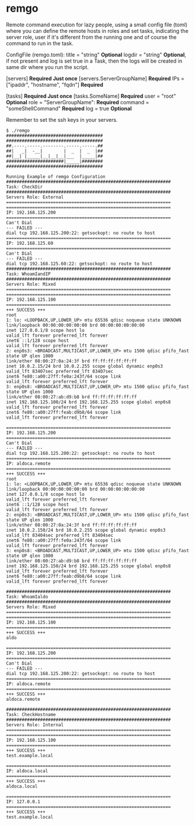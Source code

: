 remgo
=====

Remote command execution for lazy people, using a small config file (toml) where you can define the remote hosts in roles and set tasks, indicating the server role, user if it's different from the running one and of course the command to run in the task.

ConfigFile (remgo.toml):
title = "string" **Optional**
logdir = "string" **Optional**, if not present and log is set true in a Task, then the logs will be created in same dir where you run the script.

[servers] **Required Just once**
[servers.ServerGroupName] **Required**
IPs = ["ipaddr", "hostname", "fqdn"] **Required**

[tasks] **Required Just once**
[tasks.SomeName] **Required**
user = "root" **Optional**
role = "ServerGroupName": **Required**
command = "someShellCommand" **Required**
log = true **Optional**

Remember to set the ssh keys in your servers.

    $ ./remgo
    #####################################
    #####################################
    ##.----.-----.--------.-----.-----.##
    ##|   _|  -__|        |  _  |  _  |##
    ##|__| |_____|__|__|__|___  |_____|##
    ######################|_____|########
    #####################################

    Running Example of remgo Configuration
    ###############################################################
    Task: CheckDir
    ###############################################################
    Servers Role: External
    ===============================================================
    ===============================================================
    IP: 192.168.125.200
    ===============================================================
    Can't Dial
    --- FAILED ---
    dial tcp 192.168.125.200:22: getsockopt: no route to host
    ===============================================================
    IP: 192.168.125.60
    ===============================================================
    Can't Dial
    --- FAILED ---
    dial tcp 192.168.125.60:22: getsockopt: no route to host
    ###############################################################
    Task: WhoamIandIP
    ###############################################################
    Servers Role: Mixed
    ===============================================================
    ===============================================================
    IP: 192.168.125.100
    ===============================================================
    +++ SUCCESS +++
    root
    1: lo: <LOOPBACK,UP,LOWER_UP> mtu 65536 qdisc noqueue state UNKNOWN
    link/loopback 00:00:00:00:00:00 brd 00:00:00:00:00:00
    inet 127.0.0.1/8 scope host lo
    valid_lft forever preferred_lft forever
    inet6 ::1/128 scope host
    valid_lft forever preferred_lft forever
    2: enp0s3: <BROADCAST,MULTICAST,UP,LOWER_UP> mtu 1500 qdisc pfifo_fast state UP qlen 1000
    link/ether 08:00:27:0a:24:3f brd ff:ff:ff:ff:ff:ff
    inet 10.0.2.15/24 brd 10.0.2.255 scope global dynamic enp0s3
    valid_lft 83407sec preferred_lft 83407sec
    inet6 fe80::a00:27ff:fe0a:243f/64 scope link
    valid_lft forever preferred_lft forever
    3: enp0s8: <BROADCAST,MULTICAST,UP,LOWER_UP> mtu 1500 qdisc pfifo_fast state UP qlen 1000
    link/ether 08:00:27:ab:d9:b8 brd ff:ff:ff:ff:ff:ff
    inet 192.168.125.100/24 brd 192.168.125.255 scope global enp0s8
    valid_lft forever preferred_lft forever
    inet6 fe80::a00:27ff:feab:d9b8/64 scope link
    valid_lft forever preferred_lft forever

    ===============================================================
    IP: 192.168.125.200
    ===============================================================
    Can't Dial
    --- FAILED ---
    dial tcp 192.168.125.200:22: getsockopt: no route to host
    ===============================================================
    IP: aldoca.remote
    ===============================================================
    +++ SUCCESS +++
    root
    1: lo: <LOOPBACK,UP,LOWER_UP> mtu 65536 qdisc noqueue state UNKNOWN
    link/loopback 00:00:00:00:00:00 brd 00:00:00:00:00:00
    inet 127.0.0.1/8 scope host lo
    valid_lft forever preferred_lft forever
    inet6 ::1/128 scope host
    valid_lft forever preferred_lft forever
    2: enp0s3: <BROADCAST,MULTICAST,UP,LOWER_UP> mtu 1500 qdisc pfifo_fast state UP qlen 1000
    link/ether 08:00:27:0a:24:3f brd ff:ff:ff:ff:ff:ff
    inet 10.0.2.150/24 brd 10.0.2.255 scope global dynamic enp0s3
    valid_lft 83404sec preferred_lft 83404sec
    inet6 fe80::a00:27ff:fe0a:243f/64 scope link
    valid_lft forever preferred_lft forever
    3: enp0s8: <BROADCAST,MULTICAST,UP,LOWER_UP> mtu 1500 qdisc pfifo_fast state UP qlen 1000
    link/ether 08:00:27:ab:d9:b8 brd ff:ff:ff:ff:ff:ff
    inet 192.168.125.150/24 brd 192.168.125.255 scope global enp0s8
    valid_lft forever preferred_lft forever
    inet6 fe80::a00:27ff:feab:d9b8/64 scope link
    valid_lft forever preferred_lft forever

    ###############################################################
    Task: WhoamIaldo
    ###############################################################
    Servers Role: Mixed
    ===============================================================
    ===============================================================
    IP: 192.168.125.100
    ===============================================================
    +++ SUCCESS +++
    aldo

    ===============================================================
    IP: 192.168.125.200
    ===============================================================
    Can't Dial
    --- FAILED ---
    dial tcp 192.168.125.200:22: getsockopt: no route to host
    ===============================================================
    IP: aldoca.remote
    ===============================================================
    +++ SUCCESS +++
    aldoca.remote

    ###############################################################
    Task: CheckHostname
    ###############################################################
    Servers Role: Internal
    ===============================================================
    ===============================================================
    IP: 192.168.125.100
    ===============================================================
    +++ SUCCESS +++
    test.example.local

    ===============================================================
    IP: aldoca.local
    ===============================================================
    +++ SUCCESS +++
    aldoca.local

    ===============================================================
    IP: 127.0.0.1
    ===============================================================
    +++ SUCCESS +++
    test.example.local
